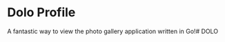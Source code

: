 # Dolo Profile

A fantastic way to view  the photo gallery application written in Go!#   D O L O  
 